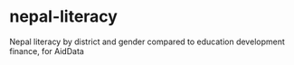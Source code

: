 nepal-literacy
==============

Nepal literacy by district and gender compared to education development finance, for AidData 
